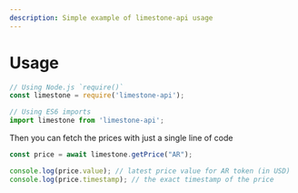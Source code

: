 ```yaml
---
description: Simple example of limestone-api usage
---
```


# Usage

```javascript
// Using Node.js `require()`
const limestone = require('limestone-api');

// Using ES6 imports
import limestone from 'limestone-api';
```

Then you can fetch the prices with just a single line of code

```javascript
const price = await limestone.getPrice("AR");

console.log(price.value); // latest price value for AR token (in USD)
console.log(price.timestamp); // the exact timestamp of the price
```

